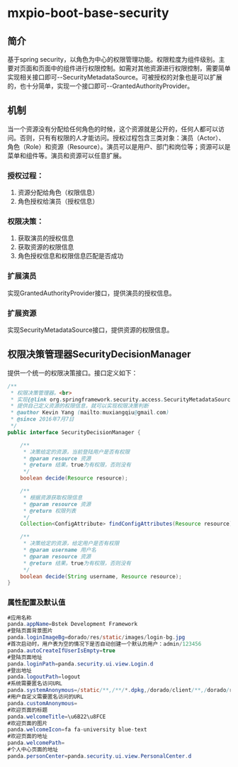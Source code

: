 # mxpio-boot-base-security
## 简介
基于spring security，以角色为中心的权限管理功能。权限粒度为组件级别。主要对页面和页面中的组件进行权限控制。如需对其他资源进行权限控制，需要简单实现相关接口即可--SecurityMetadataSource。可被授权的对象也是可以扩展的，也十分简单，实现一个接口即可--GrantedAuthorityProvider。
## 机制
当一个资源没有分配给任何角色的时候，这个资源就是公开的，任何人都可以访问。否则，只有有权限的人才能访问。授权过程包含三类对象：演员（Actor）、角色（Role）和资源（Resource）。演员可以是用户、部门和岗位等；资源可以是菜单和组件等。演员和资源可以任意扩展。
### 授权过程：
1. 资源分配给角色（权限信息）
2. 角色授权给演员（授权信息）
### 权限决策：
1. 获取演员的授权信息
2. 获取资源的权限信息
3. 角色授权信息和权限信息匹配是否成功
### 扩展演员
实现GrantedAuthorityProvider接口，提供演员的授权信息。
### 扩展资源
实现SecurityMetadataSource接口，提供资源的权限信息。
## 权限决策管理器SecurityDecisionManager
提供一个统一的权限决策接口。接口定义如下：
```java
/**
 * 权限决策管理器。<br>
 * 实现{@link org.springframework.security.access.SecurityMetadataSource}来<br>
 * 提供自己定义资源的权限信息，就可以实现权限决策判断
 * @author Kevin Yang (mailto:muxiangqiu@gmail.com)
 * @since 2016年7月7日
 */
public interface SecurityDecisionManager {

	/**
	 * 决策给定的资源，当前登陆用户是否有权限
	 * @param resource 资源
	 * @return 结果。true为有权限，否则没有
	 */
	boolean decide(Resource resource);

	/**
	 * 根据资源获取权限信息
	 * @param resource 资源
	 * @return 权限列表
	 */
	Collection<ConfigAttribute> findConfigAttributes(Resource resource);

	/**
	 * 决策给定的资源，给定用户是否有权限
	 * @param username 用户名
	 * @param resource 资源
	 * @return 结果。true为有权限，否则没有
	 */
	boolean decide(String username, Resource resource);
}

```
### 属性配置及默认值
```java
#应用名称
panda.appName=Bstek Development Framework
#登陆页面背景图片
panda.loginImageBg=dorado/res/static/images/login-bg.jpg
#首次启动时，用户表为空的情况下是否自动创建一个默认的用户：admin/123456
panda.autoCreateIfUserIsEmpty=true
#登陆页面地址
panda.loginPath=panda.security.ui.view.Login.d
#登出地址
panda.logoutPath=logout
#系统需要匿名访问URL
panda.systemAnonymous=/static/**,/**/*.dpkg,/dorado/client/**,/dorado/res/**,/**/*.js, /**/*.css
#用户自定义需要匿名访问的URL
panda.customAnonymous=
#欢迎页面的标题
panda.welcomeTitle=\u6B22\u8FCE
#欢迎页面的图片
panda.welcomeIcon=fa fa-university blue-text
#欢迎页面的地址
panda.welcomePath=
#个人中心页面的地址
panda.personCenter=panda.security.ui.view.PersonalCenter.d
```

